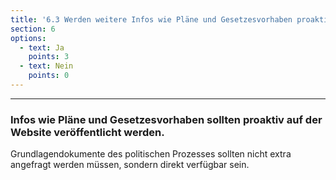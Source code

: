 ```yaml
---
title: '6.3 Werden weitere Infos wie Pläne und Gesetzesvorhaben proaktiv auf der Website veröffentlicht?'
section: 6
options:
  - text: Ja
    points: 3
  - text: Nein
    points: 0
---
```


---

### Infos wie Pläne und Gesetzesvorhaben sollten proaktiv auf der Website veröffentlicht werden.

Grundlagendokumente des politischen Prozesses sollten nicht extra angefragt werden müssen, sondern direkt verfügbar sein.
